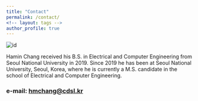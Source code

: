```yaml
---
title: "Contact"
permalink: /contact/
<!-- layout: tags -->
author_profile: true
---
```

![id](./asset/images/id.jpg)

Hamin Chang received his B.S. in Electrical and Computer Engineering from Seoul National University in 2019. Since 2019 he has been at Seoul National University, Seoul, Korea, where he is currently a M.S. candidate in the school of Electrical and Computer Engineering.

### e-mail: hmchang@cdsl.kr
